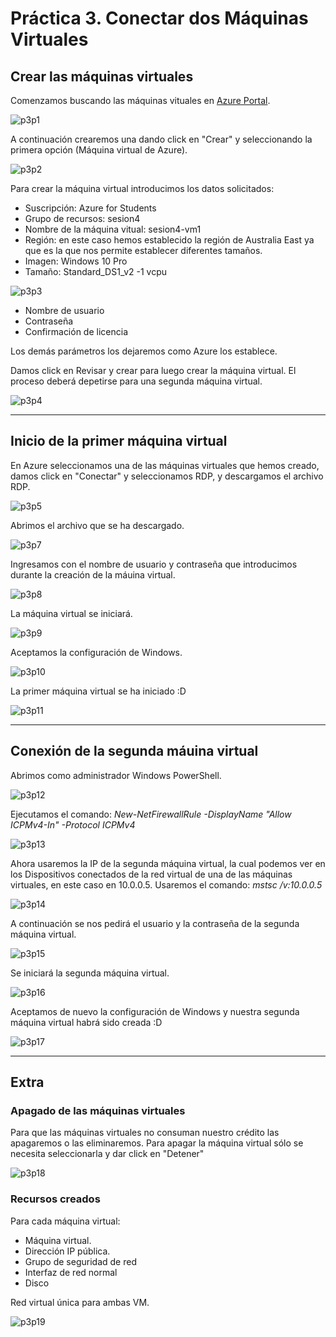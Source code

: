 # Práctica 3. Conectar dos Máquinas Virtuales

## Crear las máquinas virtuales
Comenzamos buscando las máquinas vituales en [Azure Portal](https://portal.azure.com/#home).

![p3p1](imagenes\p3p1.png)

A continuación crearemos una dando click en "Crear" y seleccionando la primera opción (Máquina virtual de Azure).

![p3p2](imagenes\p3p2.png)

Para crear la máquina virtual introducimos los datos solicitados:
- Suscripción: Azure for Students
- Grupo de recursos: sesion4
- Nombre de la máquina vitual: sesion4-vm1
- Región: en este caso hemos establecido la región de Australia East ya que es la que nos permite establecer diferentes tamaños.
- Imagen: Windows 10 Pro
- Tamaño: Standard_DS1_v2 -1 vcpu

![p3p3](imagenes\p3p3.png)

- Nombre de usuario
- Contraseña
- Confirmación de licencia

Los demás parámetros los dejaremos como Azure los establece.

Damos click en Revisar y crear para luego crear la máquina virtual. El proceso deberá depetirse para una segunda máquina virtual.

![p3p4](imagenes\p3p4.png)

--------------------------------

## Inicio de la primer máquina virtual
En Azure seleccionamos una de las máquinas virtuales que hemos creado, damos click en "Conectar" y seleccionamos RDP, y descargamos el archivo RDP.

![p3p5](imagenes\p3p5.png)

Abrimos el archivo que se ha descargado.

![p3p7](imagenes\p3p7.png)

Ingresamos con el nombre de usuario y contraseña que introducimos durante la creación de la máuina virtual.

![p3p8](imagenes\p3p8.png)

La máquina virtual se iniciará.

![p3p9](imagenes\p3p9.png)

Aceptamos la configuración de Windows.

![p3p10](imagenes\p3p10.png)

La primer máquina virtual se ha iniciado :D

![p3p11](imagenes\p3p11.png)

-------------------------------
## Conexión de la segunda máuina virtual
Abrimos como administrador Windows PowerShell.

![p3p12](imagenes\p3p12.png)

Ejecutamos el comando: 
*New-NetFirewallRule -DisplayName "Allow ICPMv4-In" -Protocol ICPMv4*

![p3p13](imagenes\p3p13.png)

Ahora usaremos la IP de la segunda máquina virtual, la cual podemos ver en los Dispositivos conectados de la red virtual de una de las máquinas virtuales, en este caso en 10.0.0.5. Usaremos el comando:
*mstsc /v:10.0.0.5*

![p3p14](imagenes\p3p14.png)

A continuación se nos pedirá el usuario y la contraseña de la segunda máquina virtual.

![p3p15](imagenes\p3p15.png)

Se iniciará la segunda máquina virtual.

![p3p16](imagenes\p3p16.png)

Aceptamos de nuevo la configuración de Windows y nuestra segunda máquina virtual habrá sido creada :D

![p3p17](imagenes\p3p17.png)

----------------------------------------
## Extra
### Apagado de las máquinas virtuales
Para que las máquinas virtuales no consuman nuestro crédito las apagaremos o las eliminaremos.
Para apagar la máquina virtual sólo se necesita seleccionarla y dar click en "Detener"

![p3p18](imagenes\p3p18.png)

### Recursos creados
Para cada máquina virtual:
- Máquina virtual.
- Dirección IP pública.
- Grupo de seguridad de red
- Interfaz de red normal
- Disco

Red virtual única para ambas VM. 

![p3p19](imagenes\p3p19.png)